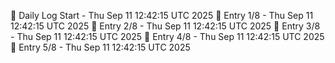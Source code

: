 📅 Daily Log Start - Thu Sep 11 12:42:15 UTC 2025
📌 Entry 1/8 - Thu Sep 11 12:42:15 UTC 2025
📌 Entry 2/8 - Thu Sep 11 12:42:15 UTC 2025
📌 Entry 3/8 - Thu Sep 11 12:42:15 UTC 2025
📌 Entry 4/8 - Thu Sep 11 12:42:15 UTC 2025
📌 Entry 5/8 - Thu Sep 11 12:42:15 UTC 2025
